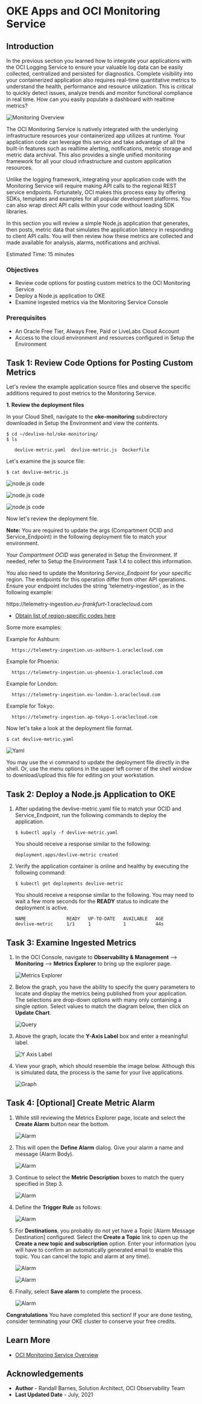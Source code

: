 # OKE Apps and OCI Monitoring Service

## Introduction

In the previous section you learned how to integrate your applications with the OCI Logging Service to ensure your valuable log data can be easily collected, centralized and persisted for diagnostics. Complete visibility into your containerized application also requires real-time quantitative metrics to understand the health, performance and resource utilization. This is critical to quickly detect issues, analyze trends and monitor functional compliance in real time. How can you easily populate a dashboard with realtime metrics?

![Monitoring Overview](images/Monitoring-Overview.png " ")

The OCI Monitoring Service is natively integrated with the underlying infrastructure resources your containerized app utilizes at runtime. Your application code can leverage this service and take advantage of all the built-in features such as realtime alerting, notifications, metric storage and metric data archival. This also provides a single unified monitoring framework for all your cloud infrastructure and custom application resources.

Unlike the logging framework, integrating your application code with the Monitoring Service will require making API calls to the regional REST service endpoints. Fortunately, OCI makes this process easy by offering SDKs, templates and examples for all popular development platforms. You can also wrap direct API calls within your code without loading SDK libraries.  

In this section you will review a simple Node.js application that generates, then posts, metric data that simulates the application latency in responding to client API calls. You will then review how these metrics are collected and made available for analysis, alarms, notifications and archival.  

Estimated Time: 15 minutes


### Objectives

* Review code options for posting custom metrics to the OCI Monitoring Service
* Deploy a Node.js application to OKE
* Examine ingested metrics via the Monitoring Service Console


### Prerequisites

* An Oracle Free Tier, Always Free, Paid or LiveLabs Cloud Account
* Access to the cloud environment and resources configured in Setup the Environment

## Task 1: Review Code Options for Posting Custom Metrics

Let's review the example application source files and observe the specific additions required to post metrics to the Monitoring Service.

**1. Review the deployment files**

In your Cloud Shell, navigate to the **oke-monitoring** subdirectory downloaded in Setup the Environment and view the contents.

```
$ cd ~/devlive-hol/oke-monitoring/
$ ls

   devlive-metric.yaml  devlive-metric.js  Dockerfile
```
Let's examine the js source file:

```
$ cat devlive-metric.js
```

![node.js code](images/code.js.01.png " ")

![node.js code](images/code.js.02.png " ")

![node.js code](images/code.js.03.png " ")


Now let's review the deployment file.  

**Note:** You are required to update the args (Compartment OCID and Service_Endpoint) in the following deployment file to match your environment.  

Your *Compartment OCID* was generated in Setup the Environment. If needed, refer to Setup the Environment Task 1.4 to collect this information.  

You also need to update the Monitoring *Service_Endpoint* for your specific region. The endpoints for this operation differ from other API operations. Ensure your endpoint includes the string 'telemetry-ingestion', as in the following example:

https://telemetry-ingestion.*eu-frankfurt-1*.oraclecloud.com

* [Obtain list of region-specific codes here](https://docs.oracle.com/en-us/iaas/Content/General/Concepts/regions.htm)

Some more examples:

Example for Ashburn:

      https://telemetry-ingestion.us-ashburn-1.oraclecloud.com

Example for Phoenix:

      https://telemetry-ingestion.us-phoenix-1.oraclecloud.com

Example for London:

      https://telemetry-ingestion.eu-london-1.oraclecloud.com

Example for Tokyo:

      https://telemetry-ingestion.ap-tokyo-1.oraclecloud.com


Now let's take a look at the deployment file format.

```
$ cat devlive-metric.yaml
```
![Yaml](images/yaml.png " ")

You may use the vi command to update the deployment file directly in the shell.  Or, use the menu options in the upper left corner of the shell window to download/upload this file for editing on your workstation.


## Task 2: Deploy a Node.js Application to OKE


1. After updating the devlive-metric.yaml file to match your OCID and Service_Endpoint, run the following commands to deploy the application.  

      ```
      $ kubectl apply -f devlive-metric.yaml
      ```

      You should receive a response similar to the following:

      ```
      deployment.apps/devlive-metric created
      ```

2. Verify the application container is online and healthy by executing the following command:

      ```
      $ kubectl get deployments devlive-metric
      ```

      You should receive a response similar to the following. You may need to wait a few more seconds for the **READY** status to indicate the deployment is active.  

      ```
      NAME               READY   UP-TO-DATE   AVAILABLE   AGE
      devlive-metric     1/1     1            1           44s
      ```


## Task 3: Examine Ingested Metrics

1. In the OCI Console, navigate to **Observability & Management** --> **Monitoring** --> **Metrics Explorer** to bring up the explorer page.  

      ![Metrics Explorer](images/Metrics-Explorer.png " ")

2. Below the graph, you have the ability to specify the query parameters to locate and display the metrics being published from your application. The selections are drop-down options with many only containing a single option. Select values to match the diagram below, then click on **Update Chart**.

      ![Query](images/Query-12.png " ")

3. Above the graph, locate the **Y-Axis Label** box and enter a meaningful label.

      ![Y Axis Label](images/Y-Axis-Label.png " ")

4. View your graph, which should resemble the image below. Although this is simulated data, the process is the same for your live applications.

      ![Graph](images/graph.png " ")

## Task 4: [Optional] Create Metric Alarm

1. While still reviewing the Metrics Explorer page, locate and select the **Create Alarm** button near the bottom.

      ![Alarm](images/Alarm-11.png " ")

2. This will open the **Define Alarm** dialog. Give your alarm a name and message (Alarm Body).

      ![Alarm](images/Alarm-02.png " ")

3. Continue to select the **Metric Description** boxes to match the query specified in Step 3.

      ![Alarm](images/Alarm-13.png " ")

4. Define the **Trigger Rule** as follows:

      ![Alarm](images/Alarm-04.png " ")

5. For **Destinations**, you probably do not yet have a Topic [Alarm Message Destination] configured. Select the **Create a Topic** link to open up the **Create a new topic and subscription** option. Enter your information (you will have to confirm an automatically generated email to enable this topic. You can cancel the topic and alarm at any time).

      ![Alarm](images/Alarm-05.png " ")

      ![Alarm](images/Alarm-06.png " ")

6. Finally, select **Save alarm** to complete the process.

      ![Alarm](images/Alarm-07.png " ")

**Congratulations** You have completed this section! If your are done testing, consider terminating your OKE cluster to conserve your free credits.


## Learn More

* [OCI Monitoring Service Overview](https://docs.oracle.com/en-us/iaas/Content/Monitoring/Concepts/monitoringoverview.htm)

## Acknowledgements
* **Author** - Randall Barnes, Solution Architect, OCI Observability Team
* **Last Updated Date** - July, 2021
